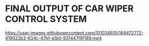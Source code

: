 # FINAL OUTPUT OF CAR WIPER CONTROL SYSTEM

https://user-images.githubusercontent.com/101034610/168472772-419023b3-634c-47bf-a1b0-931447f9f189.mp4

